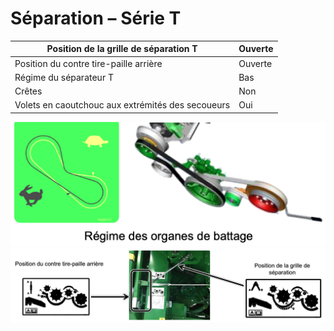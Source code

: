 # Séparation – Série T


| Position de la grille de séparation T  | Ouverte  |   
|---|---|
| Position du contre tire-paille arrière  | Ouverte  |   
| Régime du séparateur T  | Bas  |   
| Crêtes  | Non  |   
| Volets en caoutchouc aux extrémités des secoueurs  | Oui  |




![../images/Capture%20d%E2%80%99%C3%A9cran%202025-04-20%20%C3%A0%2011.51.44.png](../images/Capture%20d%E2%80%99%C3%A9cran%202025-04-20%20%C3%A0%2011.51.44.png)
![../images/Capture%20d%E2%80%99%C3%A9cran%202025-04-20%20%C3%A0%2011.52.08.png](../images/Capture%20d%E2%80%99%C3%A9cran%202025-04-20%20%C3%A0%2011.52.08.png)